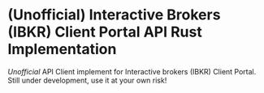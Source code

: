 # (Unofficial) Interactive Brokers (IBKR) Client Portal API Rust Implementation

*Unofficial* API Client implement for Interactive brokers (IBKR) Client Portal. Still under development, use it at your own risk!
